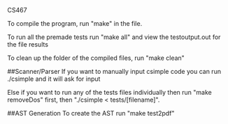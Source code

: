 CS467

To compile the program, run "make" in the file.

To run all the premade tests run "make all" and view the testoutput.out for the file results

To clean up the folder of the compiled files, run "make clean"

##Scanner/Parser
If you want to manually input csimple code you can run ./csimple and it will ask for input

Else if you want to run any of the tests files individually then run "make removeDos" first, then "./csimple < tests/[filename]".

##AST Generation
To create the AST run "make test2pdf"
